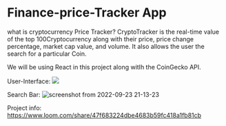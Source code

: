 # Finance-price-Tracker App

what is cryptocurrency Price Tracker?
CryptoTracker is  the real-time value of the top 100Cryptocurrency along with their price, price change percentage, market cap value, and volume. It also allows the user the search for a particular Coin.

We will be using React in this project along witIh the CoinGecko API.

User-Interface:
![](https://user-images.githubusercontent.com/110757279/192000721-5f8bdeed-dccf-4f47-87bb-d0fac6b5f9e4.png)

Search Bar:
![screenshot from 2022-09-23 21-13-23](https://user-images.githubusercontent.com/110757279/192000798-5a8b469a-4c7c-484e-a4ba-45fcf5238005.png)
 
 Project info:
 https://www.loom.com/share/47f683224dbe4683b59fc418a1fb81cb
 
